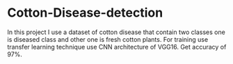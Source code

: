 # Cotton-Disease-detection
In this project I use a dataset of cotton disease that contain two classes one is diseased class and other one is fresh cotton plants.
For training use transfer learning  technique use CNN architecture of VGG16.
Get accuracy of 97%.
